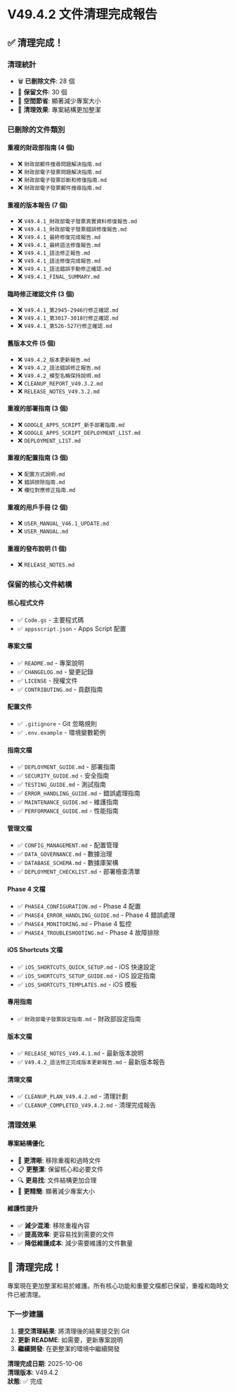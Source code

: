 # V49.4.2 文件清理完成報告

## ✅ **清理完成！**

### **清理統計**
- 🗑️ **已刪除文件**: 28 個
- 📁 **保留文件**: 30 個
- 💾 **空間節省**: 顯著減少專案大小
- 🎯 **清理效果**: 專案結構更加整潔

### **已刪除的文件類別**

#### **重複的財政部指南 (4 個)**
- ❌ `財政部郵件搜尋問題解決指南.md`
- ❌ `財政部電子發票問題解決指南.md`
- ❌ `財政部電子發票診斷和修復指南.md`
- ❌ `財政部電子發票郵件搜尋指南.md`

#### **重複的版本報告 (7 個)**
- ❌ `V49.4.1_財政部電子發票真實資料修復報告.md`
- ❌ `V49.4.1_財政部電子發票錯誤修復報告.md`
- ❌ `V49.4.1_最終修復完成報告.md`
- ❌ `V49.4.1_最終語法修復報告.md`
- ❌ `V49.4.1_語法修正報告.md`
- ❌ `V49.4.1_語法修復完成報告.md`
- ❌ `V49.4.1_語法錯誤手動修正確認.md`
- ❌ `V49.4.1_FINAL_SUMMARY.md`

#### **臨時修正確認文件 (3 個)**
- ❌ `V49.4.1_第2945-2946行修正確認.md`
- ❌ `V49.4.1_第3017-3018行修正確認.md`
- ❌ `V49.4.1_第526-527行修正確認.md`

#### **舊版本文件 (5 個)**
- ❌ `V49.4.2_版本更新報告.md`
- ❌ `V49.4.2_語法錯誤修正報告.md`
- ❌ `V49.4.2_模型名稱保持說明.md`
- ❌ `CLEANUP_REPORT_V49.3.2.md`
- ❌ `RELEASE_NOTES_V49.3.2.md`

#### **重複的部署指南 (3 個)**
- ❌ `GOOGLE_APPS_SCRIPT_新手部署指南.md`
- ❌ `GOOGLE_APPS_SCRIPT_DEPLOYMENT_LIST.md`
- ❌ `DEPLOYMENT_LIST.md`

#### **重複的配置指南 (3 個)**
- ❌ `配置方式說明.md`
- ❌ `錯誤排除指南.md`
- ❌ `欄位對應修正指南.md`

#### **重複的用戶手冊 (2 個)**
- ❌ `USER_MANUAL_V46.1_UPDATE.md`
- ❌ `USER_MANUAL.md`

#### **重複的發布說明 (1 個)**
- ❌ `RELEASE_NOTES.md`

### **保留的核心文件結構**

#### **核心程式文件**
- ✅ `Code.gs` - 主要程式碼
- ✅ `appsscript.json` - Apps Script 配置

#### **專案文檔**
- ✅ `README.md` - 專案說明
- ✅ `CHANGELOG.md` - 變更記錄
- ✅ `LICENSE` - 授權文件
- ✅ `CONTRIBUTING.md` - 貢獻指南

#### **配置文件**
- ✅ `.gitignore` - Git 忽略規則
- ✅ `.env.example` - 環境變數範例

#### **指南文檔**
- ✅ `DEPLOYMENT_GUIDE.md` - 部署指南
- ✅ `SECURITY_GUIDE.md` - 安全指南
- ✅ `TESTING_GUIDE.md` - 測試指南
- ✅ `ERROR_HANDLING_GUIDE.md` - 錯誤處理指南
- ✅ `MAINTENANCE_GUIDE.md` - 維護指南
- ✅ `PERFORMANCE_GUIDE.md` - 性能指南

#### **管理文檔**
- ✅ `CONFIG_MANAGEMENT.md` - 配置管理
- ✅ `DATA_GOVERNANCE.md` - 數據治理
- ✅ `DATABASE_SCHEMA.md` - 數據庫架構
- ✅ `DEPLOYMENT_CHECKLIST.md` - 部署檢查清單

#### **Phase 4 文檔**
- ✅ `PHASE4_CONFIGURATION.md` - Phase 4 配置
- ✅ `PHASE4_ERROR_HANDLING_GUIDE.md` - Phase 4 錯誤處理
- ✅ `PHASE4_MONITORING.md` - Phase 4 監控
- ✅ `PHASE4_TROUBLESHOOTING.md` - Phase 4 故障排除

#### **iOS Shortcuts 文檔**
- ✅ `iOS_SHORTCUTS_QUICK_SETUP.md` - iOS 快速設定
- ✅ `iOS_SHORTCUTS_SETUP_GUIDE.md` - iOS 設定指南
- ✅ `iOS_SHORTCUTS_TEMPLATES.md` - iOS 模板

#### **專用指南**
- ✅ `財政部電子發票設定指南.md` - 財政部設定指南

#### **版本文檔**
- ✅ `RELEASE_NOTES_V49.4.1.md` - 最新版本說明
- ✅ `V49.4.2_語法修正完成版本更新報告.md` - 最新版本報告

#### **清理文檔**
- ✅ `CLEANUP_PLAN_V49.4.2.md` - 清理計劃
- ✅ `CLEANUP_COMPLETED_V49.4.2.md` - 清理完成報告

### **清理效果**

#### **專案結構優化**
- 🎯 **更清晰**: 移除重複和過時文件
- 📋 **更整潔**: 保留核心和必要文件
- 🔍 **更易找**: 文件結構更加合理
- 💾 **更精簡**: 顯著減少專案大小

#### **維護性提升**
- ✅ **減少混淆**: 移除重複內容
- ✅ **提高效率**: 更容易找到需要的文件
- ✅ **降低維護成本**: 減少需要維護的文件數量

## 🎉 **清理完成！**

專案現在更加整潔和易於維護。所有核心功能和重要文檔都已保留，重複和臨時文件已被清理。

### **下一步建議**
1. **提交清理結果**: 將清理後的結果提交到 Git
2. **更新 README**: 如需要，更新專案說明
3. **繼續開發**: 在更整潔的環境中繼續開發

**清理完成日期**: 2025-10-06  
**清理版本**: V49.4.2  
**狀態**: ✅ 完成